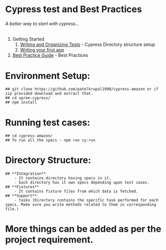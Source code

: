 # Cypress test and Best Practices

###### A better way to start with cypress...

1. Getting Started
   1. [Writing and Organizing Tests](https://docs.cypress.io/guides/core-concepts/writing-and-organizing-tests.html#Folder-Structure) - Cypress Directory structure setup
   1. [Writing your first app](https://docs.cypress.io/guides/getting-started/writing-your-first-test.html)
1. [Best Practice Guide](https://docs.cypress.io/guides/references/best-practices.html) - Best Practices
   
# Environment Setup:
    ## git clone https://github.com/patelkrupal1990/cypress-amazon or if zip provided download and extract that.
    ## cd spree-cypress/
    ## npm install
# Running test cases:
    ## cd cypress-amazon/
    ## To run all the specs - npm run cy:run
    
# Directory Structure:
    ## **Integration**
        - It contains directory having specs in it.
        - Each directory has it own specs depending upon test cases.
    ## **Fixtures**
        - It contains fixture files from which data is fetched.
    ## **Support**
        - tasks (Directory contains the specific task performed for each specs. Make sure you write methods related to them in corresponding file.)

# More things can be added as per the project requirement.
